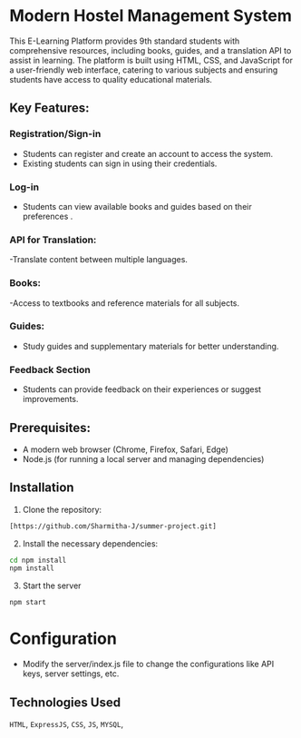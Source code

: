 # Modern Hostel Management System

This E-Learning Platform provides 9th standard students with comprehensive resources, including books, guides, and a translation API to assist in learning. The platform is built using HTML, CSS, and JavaScript for a user-friendly web interface, catering to various subjects and ensuring students have access to quality educational materials.

## Key Features:

### Registration/Sign-in
- Students can register and create an account to access the system.
- Existing students can sign in using their credentials.

### Log-in
- Students can view available books and guides based on their preferences .

### API for Translation:
-Translate content between multiple languages.

### Books: 
 -Access to textbooks and reference materials for all subjects.

### Guides:
 - Study guides and supplementary materials for better understanding.

### Feedback Section
- Students can provide feedback on their experiences or suggest improvements.

## Prerequisites:
- A modern web browser (Chrome, Firefox, Safari, Edge)
- Node.js (for running a local server and managing dependencies)

## Installation

1. Clone the repository:

```bash
[https://github.com/Sharmitha-J/summer-project.git]
```
2. Install the necessary dependencies:
```bash
cd npm install
npm install
```
3. Start the server
```bash
npm start
```

# Configuration
- Modify the server/index.js file to change the configurations like API keys, server settings, etc.

## Technologies Used
`HTML`,
`ExpressJS`,
`CSS`,
`JS`,
`MYSQL`,
